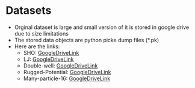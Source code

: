 # Datasets
* Orginal dataset is large and small version of it is stored in google drive due to size limitations
* The stored data objects are python picke dump files (*.pk)
* Here are the links:
   * SHO: [GoogleDriveLink](https://drive.google.com/drive/folders/1jRhXv6ttz_NbNW77O3o5OVdnv_j1ATEw?usp=sharing)
   * LJ: [GoogleDriveLink](https://drive.google.com/drive/folders/1Ed3bT0COMTF4zEflkFI_VvduIxvRXbIH?usp=sharing)
   * Double-well: [GoogleDriveLink](https://drive.google.com/drive/folders/1p8SQt39Arr0L7exSJNy4dgmUMOR9n401?usp=sharing)
   * Rugged-Potential: [GoogleDriveLink](https://drive.google.com/drive/folders/1r4KmuBTvG0b__09zOgMPfQ37j-ppjWNI?usp=sharing)
   * Many-particle-16: [GoogleDriveLink](https://drive.google.com/file/d/1BXkdwF2DDDWdZteapK7pOWO5pxo7Db8x/view?usp=sharing)

